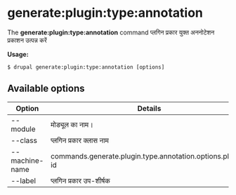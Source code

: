 # generate:plugin:type:annotation
The **generate:plugin:type:annotation** command प्लगिन प्रकार युक्त अननोटेशन प्रकाशन उत्पन्न करें

**Usage:**
```
$ drupal generate:plugin:type:annotation [options] 
```

## Available options
Option | Details
-------|-------------
--module | मोड्यूल का नाम।
--class | प्लगिन प्रकार क्लास नाम
--machine-name | commands.generate.plugin.type.annotation.options.plugin-id
--label | प्लगिन प्रकार उप-शीर्षक
